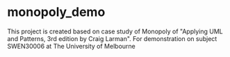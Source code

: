 # monopoly_demo
This project is created based on case study of Monopoly of "Applying UML and Patterns, 3rd edition by Craig Larman". For demonstration on subject SWEN30006 at The University of Melbourne
